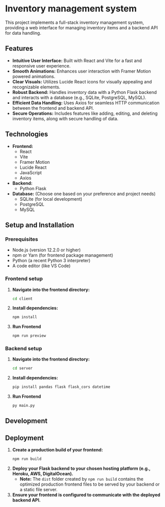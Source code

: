 # Inventory management system

This project implements a full-stack inventory management system, providing a web interface for managing inventory items and a backend API for data handling.

## Features

*   **Intuitive User Interface:** Built with React and Vite for a fast and responsive user experience.
*   **Smooth Animations:** Enhances user interaction with Framer Motion powered animations.
*   **Clear Visuals:** Utilizes Lucide React icons for visually appealing and recognizable elements.
*   **Robust Backend:** Handles inventory data with a Python Flask backend and interacts with a database (e.g., SQLite, PostgreSQL, MySQL).
*   **Efficient Data Handling:** Uses Axios for seamless HTTP communication between the frontend and backend API.
*   **Secure Operations:** Includes features like adding, editing, and deleting inventory items, along with secure handling of data.

## Technologies

*   **Frontend:**
    *   React
    *   Vite
    *   Framer Motion
    *   Lucide React
    *   JavaScript
    *   Axios
*   **Backend:**
    *   Python Flask
*   **Database:** (Choose one based on your preference and project needs)
    *   SQLite (for local development)
    *   PostgreSQL
    *   MySQL

## Setup and Installation

### Prerequisites

*   Node.js (version 12.2.0 or higher)
*   npm or Yarn (for frontend package management)
*   Python (a recent Python 3 interpreter)
*   A code editor (like VS Code)

### Frontend setup

1.  **Navigate into the frontend directory:**
    ```bash
    cd client
    ```

2.  **Install dependencies:**
    ```bash
    npm install
    ```

3. **Run Frontend**
    ```bash
    npm run preview
    ```
### Backend setup

1.  **Navigate into the frontend directory:**
    ```bash
    cd server
    ```

2.  **Install dependencies:**
    ```bash
    pip install pandas flask flask_cors datetime
    ```

3. **Run Frontend**
    ```bash
    py main.py
    ```
## Development


## Deployment

1.  **Create a production build of your frontend:**
    ```bash
    npm run build
    ```
2.  **Deploy your Flask backend to your chosen hosting platform (e.g., Heroku, AWS, DigitalOcean).**
    *   **Note:** The `dist` folder created by `npm run build` contains the optimized production frontend files to be served by your backend or a static file server.
3.  **Ensure your frontend is configured to communicate with the deployed backend API.**